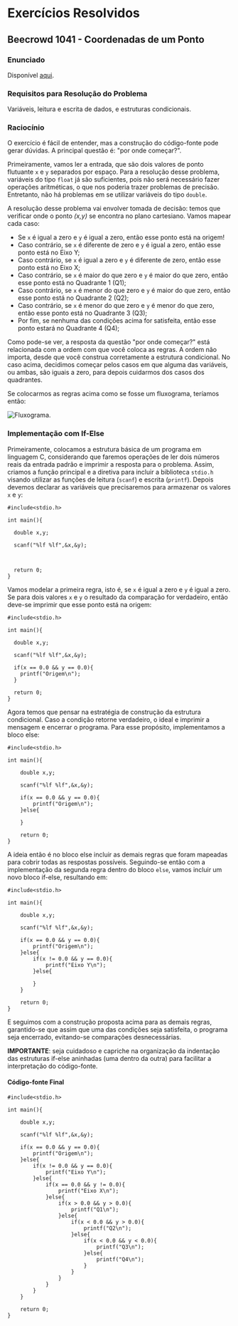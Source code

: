 # Exercícios Resolvidos

## Beecrowd 1041 - Coordenadas de um Ponto

### Enunciado

Disponível [aqui](https://judge.beecrowd.com/pt/problems/view/1041).

### Requisitos para Resolução do Problema

Variáveis, leitura e escrita de dados, e estruturas condicionais.

### Raciocínio

O exercício é fácil de entender, mas a construção do código-fonte pode gerar dúvidas. A principal questão é: "por onde começar?".

Primeiramente, vamos ler a entrada, que são dois valores de ponto flutuante ```x``` e ```y``` separados por espaço. Para a resolução desse problema, variáveis do tipo ```float``` já são suficientes, pois não será necessário fazer operações aritméticas, o que nos poderia trazer problemas de precisão. Entretanto, não há problemas em se utilizar variáveis do tipo ```double```.

A resolução desse problema vai envolver tomada de decisão: temos que verificar onde o ponto *(x,y)* se encontra no plano cartesiano. Vamos mapear cada caso:

- Se ```x``` é igual a zero e ```y``` é igual a zero, então esse ponto está na origem!
- Caso contrário, se ```x``` é diferente de zero e ```y``` é igual a zero, então esse ponto está no Eixo Y;
- Caso contrário, se ```x``` é igual a zero e ```y``` é diferente de zero, então esse ponto está no Eixo X;
- Caso contrário, se ```x``` é maior do que zero e ```y``` é maior do que zero, então esse ponto está no Quadrante 1 (Q1);
- Caso contrário, se ```x``` é menor do que zero e ```y``` é maior do que zero, então esse ponto está no Quadrante 2 (Q2);
- Caso contrário, se ```x``` é menor do que zero e ```y``` é menor do que zero, então esse ponto está no Quadrante 3 (Q3);
- Por fim, se nenhuma das condições acima for satisfeita, então esse ponto estará no Quadrante 4 (Q4);

Como pode-se ver, a resposta da questão "por onde começar?" está relacionada com a ordem com que você coloca as regras. A ordem não importa, desde que você construa corretamente a estrutura condicional. No caso acima, decidimos começar pelos casos em que alguma das variáveis, ou ambas, são iguais a zero, para depois cuidarmos dos casos dos quadrantes.

Se colocarmos as regras acima como se fosse um fluxograma, teríamos então:

![Fluxograma](images/beecrowd_1041.png).

### Implementação com If-Else

Primeiramente, colocamos a estrutura básica de um programa em linguagem C, considerando que faremos operações de ler dois números reais da entrada padrão e imprimir a resposta para o problema. Assim, criamos a função principal e a diretiva para incluir a biblioteca ```stdio.h``` visando utilizar as funções de leitura (```scanf```) e escrita (```printf```). Depois devemos declarar as variáveis que precisaremos para armazenar os valores ```x``` e ```y```:

```
#include<stdio.h>

int main(){

  double x,y;

  scanf("%lf %lf",&x,&y);

  

  return 0;
}
```

Vamos modelar a primeira regra, isto é, se ```x``` é igual a zero e ```y``` é igual a zero. Se para dois valores ```x``` e ```y``` o resultado da comparação for verdadeiro, então deve-se imprimir que esse ponto está na origem:

```
#include<stdio.h>

int main(){

  double x,y;

  scanf("%lf %lf",&x,&y);

  if(x == 0.0 && y == 0.0){
    printf("Origem\n");
  }

  return 0;
}
```

Agora temos que pensar na estratégia de construção da estrutura condicional. Caso a condição retorne verdadeiro, o ideal e imprimir a mensagem e encerrar o programa. Para esse propósito, implementamos a bloco else:

```
#include<stdio.h>

int main(){

    double x,y;

    scanf("%lf %lf",&x,&y);

    if(x == 0.0 && y == 0.0){
        printf("Origem\n");
    }else{
    
    }

    return 0;
}
```

A ideia então é no bloco else incluir as demais regras que foram mapeadas para cobrir todas as respostas possíveis. Seguindo-se então com a implementação da segunda regra dentro do bloco ```else```, vamos incluir um novo bloco if-else, resultando em:

```
#include<stdio.h>

int main(){

    double x,y;

    scanf("%lf %lf",&x,&y);

    if(x == 0.0 && y == 0.0){
        printf("Origem\n");
    }else{
        if(x != 0.0 && y == 0.0){
            printf("Eixo Y\n");
        }else{
            
        }
    }

    return 0;
}
```

E seguimos com a construção proposta acima para as demais regras, garantido-se que assim que uma das condições seja satisfeita, o programa seja encerrado, evitando-se comparações desnecessárias.

**IMPORTANTE**: seja cuidadoso e capriche na organização da indentação das estruturas if-else aninhadas (uma dentro da outra) para facilitar a interpretação do código-fonte.


#### Código-fonte Final

```
#include<stdio.h>

int main(){

    double x,y;

    scanf("%lf %lf",&x,&y);

    if(x == 0.0 && y == 0.0){
        printf("Origem\n");
    }else{
        if(x != 0.0 && y == 0.0){
            printf("Eixo Y\n");
        }else{
            if(x == 0.0 && y != 0.0){
                printf("Eixo X\n");
            }else{
                if(x > 0.0 && y > 0.0){
                    printf("Q1\n");
                }else{
                    if(x < 0.0 && y > 0.0){
                        printf("Q2\n");
                    }else{
                        if(x < 0.0 && y < 0.0){
                            printf("Q3\n");
                        }else{
                            printf("Q4\n");
                        }
                    }
                }
            }
        }
    }

    return 0;
}
```
